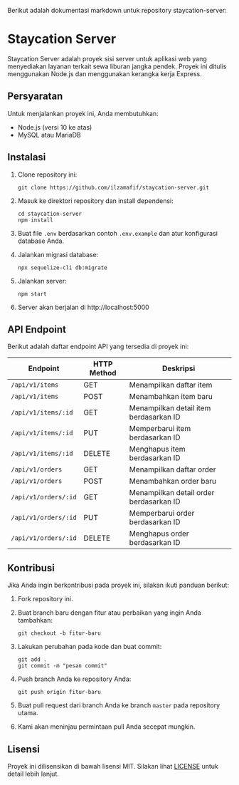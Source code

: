 Berikut adalah dokumentasi markdown untuk repository staycation-server:

# Staycation Server

Staycation Server adalah proyek sisi server untuk aplikasi web yang menyediakan layanan terkait sewa liburan jangka pendek. Proyek ini ditulis menggunakan Node.js dan menggunakan kerangka kerja Express.

## Persyaratan

Untuk menjalankan proyek ini, Anda membutuhkan:

- Node.js (versi 10 ke atas)
- MySQL atau MariaDB

## Instalasi

1. Clone repository ini:

   ```
   git clone https://github.com/ilzamafif/staycation-server.git
   ```

2. Masuk ke direktori repository dan install dependensi:

   ```
   cd staycation-server
   npm install
   ```

3. Buat file `.env` berdasarkan contoh `.env.example` dan atur konfigurasi database Anda.

4. Jalankan migrasi database:

   ```
   npx sequelize-cli db:migrate
   ```

5. Jalankan server:

   ```
   npm start
   ```

6. Server akan berjalan di http://localhost:5000

## API Endpoint

Berikut adalah daftar endpoint API yang tersedia di proyek ini:

| Endpoint          | HTTP Method | Deskripsi                                |
| ----------------- | ----------- | ---------------------------------------- |
| `/api/v1/items`   | GET         | Menampilkan daftar item                   |
| `/api/v1/items`   | POST        | Menambahkan item baru                      |
| `/api/v1/items/:id` | GET         | Menampilkan detail item berdasarkan ID    |
| `/api/v1/items/:id` | PUT         | Memperbarui item berdasarkan ID            |
| `/api/v1/items/:id` | DELETE      | Menghapus item berdasarkan ID              |
| `/api/v1/orders`  | GET         | Menampilkan daftar order                   |
| `/api/v1/orders`  | POST        | Menambahkan order baru                      |
| `/api/v1/orders/:id` | GET         | Menampilkan detail order berdasarkan ID    |
| `/api/v1/orders/:id` | PUT         | Memperbarui order berdasarkan ID            |
| `/api/v1/orders/:id` | DELETE      | Menghapus order berdasarkan ID              |

## Kontribusi

Jika Anda ingin berkontribusi pada proyek ini, silakan ikuti panduan berikut:

1. Fork repository ini.

2. Buat branch baru dengan fitur atau perbaikan yang ingin Anda tambahkan:

   ```
   git checkout -b fitur-baru
   ```

3. Lakukan perubahan pada kode dan buat commit:

   ```
   git add .
   git commit -m "pesan commit"
   ```

4. Push branch Anda ke repository Anda:

   ```
   git push origin fitur-baru
   ```

5. Buat pull request dari branch Anda ke branch `master` pada repository utama.

6. Kami akan meninjau permintaan pull Anda secepat mungkin.

## Lisensi

Proyek ini dilisensikan di bawah lisensi MIT. Silakan lihat [LICENSE](LICENSE) untuk detail lebih lanjut.
